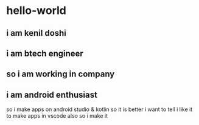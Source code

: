 # hello-world

i am kenil doshi
---
i am btech engineer
---
so i am working in company
------
i am android enthusiast
-----
so i make apps on android studio & kotlin so it is better i want to tell i like it to make apps in vscode also so i make it 

